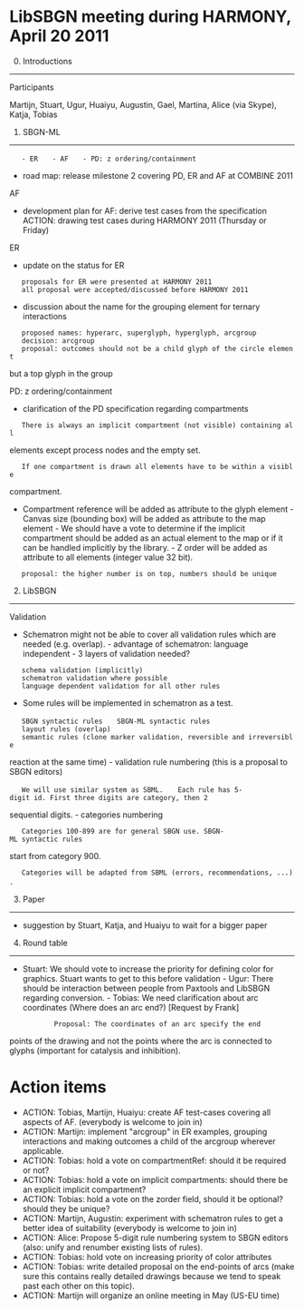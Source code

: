 LibSBGN meeting during HARMONY, April 20 2011
=============================================

0) Introductions
----------------

Participants

Martijn, Stuart, Ugur, Huaiyu, Augustin, Gael, Martina, Alice (via Skype), Katja, Tobias

1) SBGN-ML
----------

`   - ER`
`   - AF`
`   - PD: z ordering/containment`

- road map: release milestone 2 covering PD, ER and AF at COMBINE 2011

AF

- development plan for AF: derive test cases from the specification ACTION: drawing test cases during HARMONY 2011 (Thursday or Friday)

ER

- update on the status for ER

`   proposals for ER were presented at HARMONY 2011`
`   all proposal were accepted/discussed before HARMONY 2011`

- discussion about the name for the grouping element for ternary interactions

`   proposed names: hyperarc, superglyph, hyperglyph, arcgroup`
`   decision: arcgroup`
`   proposal: outcomes should not be a child glyph of the circle element`

but a top glyph in the group

PD: z ordering/containment

- clarification of the PD specification regarding compartments

`   There is always an implicit compartment (not visible) containing all`

elements except process nodes and the empty set.

`   If one compartment is drawn all elements have to be within a visible`

compartment.

- Compartment reference will be added as attribute to the glyph element - Canvas size (bounding box) will be added as attribute to the map element - We should have a vote to determine if the implicit compartment should be added as an actual element to the map or if it can be handled implicitly by the library. - Z order will be added as attribute to all elements (integer value 32 bit).

`   proposal: the higher number is on top, numbers should be unique`

2) LibSBGN
----------

Validation

- Schematron might not be able to cover all validation rules which are needed (e.g. overlap). - advantage of schematron: language independent - 3 layers of validation needed?

`   schema validation (implicitly)`
`   schematron validation where possible`
`   language dependent validation for all other rules`

- Some rules will be implemented in schematron as a test.

`   SBGN syntactic rules`
`   SBGN-ML syntactic rules`
`   layout rules (overlap)`
`   semantic rules (clone marker validation, reversible and irreversible`

reaction at the same time) - validation rule numbering (this is a proposal to SBGN editors)

`   We will use similar system as SBML.`
`   Each rule has 5-digit id. First three digits are category, then 2`

sequential digits. - categories numbering

`   Categories 100-899 are for general SBGN use. SBGN-ML syntactic rules`

start from category 900.

`   Categories will be adapted from SBML (errors, recommendations, ...).`
`   `
`   `

3) Paper
--------

- suggestion by Stuart, Katja, and Huaiyu to wait for a bigger paper

4) Round table
--------------

- Stuart: We should vote to increase the priority for defining color for graphics. Stuart wants to get to this before validation - Ugur: There should be interaction between people from Paxtools and LibSBGN regarding conversion. - Tobias: We need clarification about arc coordinates (Where does an arc end?) \[Request by Frank\]

`           Proposal: The coordinates of an arc specify the end`

points of the drawing and not the points where the arc is connected to glyphs (important for catalysis and inhibition).

Action items
============

-   ACTION: Tobias, Martijn, Huaiyu: create AF test-cases covering all aspects of AF. (everybody is welcome to join in)
-   ACTION: Martijn: implement "arcgroup" in ER examples, grouping interactions and making outcomes a child of the arcgroup wherever applicable.
-   ACTION: Tobias: hold a vote on compartmentRef: should it be required or not?
-   ACTION: Tobias: hold a vote on implicit compartments: should there be an explicit implicit compartment?
-   ACTION: Tobias: hold a vote on the zorder field, should it be optional? should they be unique?
-   ACTION: Martijn, Augustin: experiment with schematron rules to get a better idea of suitability (everybody is welcome to join in)
-   ACTION: Alice: Propose 5-digit rule numbering system to SBGN editors (also: unify and renumber existing lists of rules).
-   ACTION: Tobias: hold vote on increasing priority of color attributes
-   ACTION: Tobias: write detailed proposal on the end-points of arcs (make sure this contains really detailed drawings because we tend to speak past each other on this topic).
-   ACTION: Martijn will organize an online meeting in May (US-EU time)
